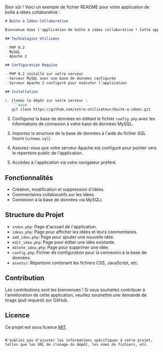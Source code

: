 Bien sûr ! Voici un exemple de fichier README pour votre application de boîte à idées collaborative :

```markdown
# Boîte à Idées Collaborative

Bienvenue dans l'application de boîte à idées collaborative ! Cette application permet à plusieurs utilisateurs de partager et de contribuer à des idées de manière collaborative.

## Technologies Utilisées

- PHP 8.2
- MySQL
- Apache 2

## Configuration Requise

- PHP 8.2 installé sur votre serveur
- Serveur MySQL avec une base de données configurée
- Serveur Apache 2 configuré pour exécuter l'application

## Installation

1. Clonez le dépôt sur votre serveur :
   ```bash
   git clone https://github.com/votre-utilisateur/boite-a-idees.git
   ```

2. Configurez la base de données en éditant le fichier `config.php` avec les informations de connexion à votre base de données MySQL.

3. Importez la structure de la base de données à l'aide du fichier SQL fourni (`schema.sql`).

4. Assurez-vous que votre serveur Apache est configuré pour pointer vers le répertoire public de l'application.

5. Accédez à l'application via votre navigateur préféré.

## Fonctionnalités

- Création, modification et suppression d'idées.
- Commentaires collaboratifs sur les idées.
- Connexion à la base de données via MySQLi.

## Structure du Projet

- `index.php`: Page d'accueil de l'application.
- `ideas.php`: Page pour afficher les idées et leurs commentaires.
- `add_idea.php`: Page pour ajouter une nouvelle idée.
- `edit_idea.php`: Page pour éditer une idée existante.
- `delete_idea.php`: Page pour supprimer une idée.
- `config.php`: Fichier de configuration pour la connexion à la base de données.
- `assets/`: Répertoire contenant les fichiers CSS, JavaScript, etc.

## Contribution

Les contributions sont les bienvenues ! Si vous souhaitez contribuer à l'amélioration de cette application, veuillez soumettre une demande de tirage (pull request) sur GitHub.

## Licence

Ce projet est sous licence [MIT](LICENSE).

```

N'oubliez pas d'ajuster les informations spécifiques à votre projet, telles que les URL de clonage du dépôt, les noms de fichiers, etc.
